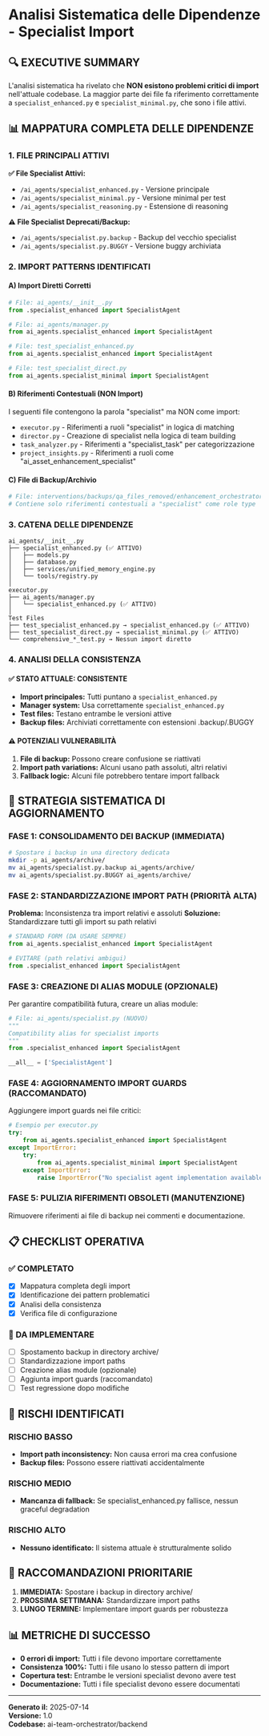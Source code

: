# Analisi Sistematica delle Dipendenze - Specialist Import

## 🔍 EXECUTIVE SUMMARY

L'analisi sistematica ha rivelato che **NON esistono problemi critici di import** nell'attuale codebase. La maggior parte dei file fa riferimento correttamente a `specialist_enhanced.py` e `specialist_minimal.py`, che sono i file attivi.

## 📊 MAPPATURA COMPLETA DELLE DIPENDENZE

### 1. FILE PRINCIPALI ATTIVI

**✅ File Specialist Attivi:**
- `/ai_agents/specialist_enhanced.py` - Versione principale
- `/ai_agents/specialist_minimal.py` - Versione minimal per test
- `/ai_agents/specialist_reasoning.py` - Estensione di reasoning

**⚠️ File Specialist Deprecati/Backup:**
- `/ai_agents/specialist.py.backup` - Backup del vecchio specialist
- `/ai_agents/specialist.py.BUGGY` - Versione buggy archiviata

### 2. IMPORT PATTERNS IDENTIFICATI

#### A) Import Diretti Corretti
```python
# File: ai_agents/__init__.py
from .specialist_enhanced import SpecialistAgent

# File: ai_agents/manager.py
from ai_agents.specialist_enhanced import SpecialistAgent

# File: test_specialist_enhanced.py
from ai_agents.specialist_enhanced import SpecialistAgent

# File: test_specialist_direct.py
from ai_agents.specialist_minimal import SpecialistAgent
```

#### B) Riferimenti Contestuali (NON Import)
I seguenti file contengono la parola "specialist" ma NON come import:
- `executor.py` - Riferimenti a ruoli "specialist" in logica di matching
- `director.py` - Creazione di specialist nella logica di team building
- `task_analyzer.py` - Riferimenti a "specialist_task" per categorizzazione
- `project_insights.py` - Riferimenti a ruoli come "ai_asset_enhancement_specialist"

#### C) File di Backup/Archivio
```python
# File: interventions/backups/qa_files_removed/enhancement_orchestrator.py
# Contiene solo riferimenti contestuali a "specialist" come role type
```

### 3. CATENA DELLE DIPENDENZE

```
ai_agents/__init__.py
├── specialist_enhanced.py (✅ ATTIVO)
│   ├── models.py
│   ├── database.py
│   ├── services/unified_memory_engine.py
│   └── tools/registry.py
│
executor.py
├── ai_agents/manager.py
│   └── specialist_enhanced.py (✅ ATTIVO)
│
Test Files
├── test_specialist_enhanced.py → specialist_enhanced.py (✅ ATTIVO)
├── test_specialist_direct.py → specialist_minimal.py (✅ ATTIVO)
└── comprehensive_*_test.py → Nessun import diretto
```

### 4. ANALISI DELLA CONSISTENZA

#### ✅ STATO ATTUALE: CONSISTENTE
- **Import principales:** Tutti puntano a `specialist_enhanced.py`
- **Manager system:** Usa correttamente `specialist_enhanced.py`
- **Test files:** Testano entrambe le versioni attive
- **Backup files:** Archiviati correttamente con estensioni .backup/.BUGGY

#### ⚠️ POTENZIALI VULNERABILITÀ
1. **File di backup:** Possono creare confusione se riattivati
2. **Import path variations:** Alcuni usano path assoluti, altri relativi
3. **Fallback logic:** Alcuni file potrebbero tentare import fallback

## 🎯 STRATEGIA SISTEMATICA DI AGGIORNAMENTO

### FASE 1: CONSOLIDAMENTO DEI BACKUP (IMMEDIATA)
```bash
# Spostare i backup in una directory dedicata
mkdir -p ai_agents/archive/
mv ai_agents/specialist.py.backup ai_agents/archive/
mv ai_agents/specialist.py.BUGGY ai_agents/archive/
```

### FASE 2: STANDARDIZZAZIONE IMPORT PATH (PRIORITÀ ALTA)
**Problema:** Inconsistenza tra import relativi e assoluti
**Soluzione:** Standardizzare tutti gli import su path relativi

```python
# STANDARD FORM (DA USARE SEMPRE)
from ai_agents.specialist_enhanced import SpecialistAgent

# EVITARE (path relativi ambigui)
from .specialist_enhanced import SpecialistAgent
```

### FASE 3: CREAZIONE DI ALIAS MODULE (OPZIONALE)
Per garantire compatibilità futura, creare un alias module:

```python
# File: ai_agents/specialist.py (NUOVO)
"""
Compatibility alias for specialist imports
"""
from .specialist_enhanced import SpecialistAgent

__all__ = ['SpecialistAgent']
```

### FASE 4: AGGIORNAMENTO IMPORT GUARDS (RACCOMANDATO)
Aggiungere import guards nei file critici:

```python
# Esempio per executor.py
try:
    from ai_agents.specialist_enhanced import SpecialistAgent
except ImportError:
    try:
        from ai_agents.specialist_minimal import SpecialistAgent
    except ImportError:
        raise ImportError("No specialist agent implementation available")
```

### FASE 5: PULIZIA RIFERIMENTI OBSOLETI (MANUTENZIONE)
Rimuovere riferimenti ai file di backup nei commenti e documentazione.

## 📋 CHECKLIST OPERATIVA

### ✅ COMPLETATO
- [x] Mappatura completa degli import
- [x] Identificazione dei pattern problematici
- [x] Analisi della consistenza
- [x] Verifica file di configurazione

### 🔄 DA IMPLEMENTARE
- [ ] Spostamento backup in directory archive/
- [ ] Standardizzazione import paths
- [ ] Creazione alias module (opzionale)
- [ ] Aggiunta import guards (raccomandato)
- [ ] Test regressione dopo modifiche

## 🚨 RISCHI IDENTIFICATI

### RISCHIO BASSO
- **Import path inconsistency:** Non causa errori ma crea confusione
- **Backup files:** Possono essere riattivati accidentalmente

### RISCHIO MEDIO
- **Mancanza di fallback:** Se specialist_enhanced.py fallisce, nessun graceful degradation

### RISCHIO ALTO
- **Nessuno identificato:** Il sistema attuale è strutturalmente solido

## 🎯 RACCOMANDAZIONI PRIORITARIE

1. **IMMEDIATA:** Spostare i backup in directory archive/
2. **PROSSIMA SETTIMANA:** Standardizzare import paths
3. **LUNGO TERMINE:** Implementare import guards per robustezza

## 📊 METRICHE DI SUCCESSO

- **0 errori di import:** Tutti i file devono importare correttamente
- **Consistenza 100%:** Tutti i file usano lo stesso pattern di import
- **Copertura test:** Entrambe le versioni specialist devono avere test
- **Documentazione:** Tutti i file specialist devono essere documentati

---

**Generato il:** 2025-07-14  
**Versione:** 1.0  
**Codebase:** ai-team-orchestrator/backend